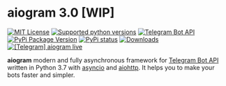 # aiogram 3.0 [WIP]

[![MIT License](https://img.shields.io/pypi/l/aiogram.svg?style=flat-square)](https://opensource.org/licenses/MIT)
[![Supported python versions](https://img.shields.io/pypi/pyversions/aiogram.svg?style=flat-square)](https://pypi.python.org/pypi/aiogram)
[![Telegram Bot API](https://img.shields.io/badge/Telegram%20Bot%20API-5.2-blue.svg?style=flat-square&logo=telegram)](https://core.telegram.org/bots/api)
[![PyPi Package Version](https://img.shields.io/pypi/v/aiogram.svg?style=flat-square)](https://pypi.python.org/pypi/aiogram)
[![PyPi status](https://img.shields.io/pypi/status/aiogram.svg?style=flat-square)](https://pypi.python.org/pypi/aiogram)
[![Downloads](https://img.shields.io/pypi/dm/aiogram.svg?style=flat-square)](https://pypi.python.org/pypi/aiogram)
[![\[Telegram\] aiogram live](https://img.shields.io/badge/telegram-aiogram-blue.svg?style=flat-square)](https://t.me/aiogram_live)

**aiogram** modern and fully asynchronous framework for [Telegram Bot API](https://core.telegram.org/bots/api) written in Python 3.7 with [asyncio](https://docs.python.org/3/library/asyncio.html) and [aiohttp](https://github.com/aio-libs/aiohttp). It helps you to make your bots faster and simpler.
